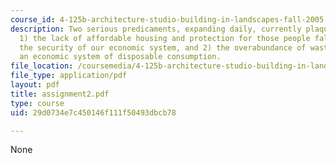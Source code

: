 ```yaml
---
course_id: 4-125b-architecture-studio-building-in-landscapes-fall-2005
description: Two serious predicaments, expanding daily, currently plaque our society;
  1) the lack of affordable housing and protection for those people falling out of
  the security of our economic system, and 2) the overabundance of waste flowing from
  an economic system of disposable consumption.
file_location: /coursemedia/4-125b-architecture-studio-building-in-landscapes-fall-2005/29d0734e7c450146f111f50493dbcb78_assignment2.pdf
file_type: application/pdf
layout: pdf
title: assignment2.pdf
type: course
uid: 29d0734e7c450146f111f50493dbcb78

---
```

None